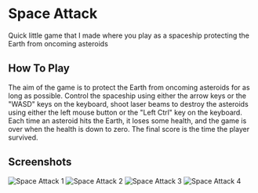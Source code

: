 # Space Attack
Quick little game that I made where you play as a spaceship protecting the Earth from oncoming asteroids 

## How To Play
The aim of the game is to protect the Earth from oncoming asteroids for as long as possible. Control the spaceship using either the arrow keys or the "WASD" keys on the keyboard, shoot laser beams to destroy the asteroids using either the left mouse button or the "Left Ctrl" key on the keyboard. Each time an asteroid hits the Earth, it loses some health, and the game is over when the health is down to zero. The final score is the time the player survived.

## Screenshots
![Space Attack 1](https://user-images.githubusercontent.com/59618797/160304163-9bbb97da-97d5-456d-aedb-0d4400499635.png)
![Space Attack 2](https://user-images.githubusercontent.com/59618797/160304188-6ec37ba5-1b18-4eac-8c88-34e5d35a3c02.png)
![Space Attack 3](https://user-images.githubusercontent.com/59618797/160304291-868b306f-e72a-4df2-98a7-6ac4be9715a0.png)
![Space Attack 4](https://user-images.githubusercontent.com/59618797/160304275-cc625b4e-bcdf-4104-859a-c609271906b6.png)
